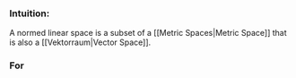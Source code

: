 ### Intuition:
A normed linear space is a subset of a [[Metric Spaces|Metric Space]] that is also a [[Vektorraum|Vector Space]]. 
### For